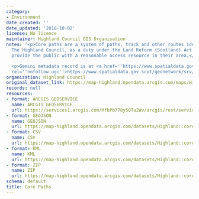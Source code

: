 ```yaml
---
category:
- Environment
date_created: ''
date_updated: '2018-10-02'
license: No licence
maintainer: Highland Council GIS Organisation
notes: '<p>Core paths are a system of paths, track and other routes identified by
  The Highland Council, as a duty under the Land Reform (Scotland) Act 2003, that
  provide the public with a reasonable access resource in their area.</p>

  <p>Gemini metadata record is at <a href=''https://www.spatialdata.gov.scot/geonetwork/srv/eng/catalog.search#/metadata/8937f063-73b9-45ec-82af-416c4df3b2e0''
  rel=''nofollow ugc''>https://www.spatialdata.gov.scot/geonetwork/srv/eng/catalog.search#/metadata/8937f063-73b9-45ec-82af-416c4df3b2e0</a>.</p>'
organization: Highland Council
original_dataset_link: https://map-highland.opendata.arcgis.com/maps/Highland::core-paths
records: null
resources:
- format: ARCGIS GEOSERVICE
  name: ARCGIS GEOSERVICE
  url: https://services1.arcgis.com/MfbPb778y5QTu2Wv/arcgis/rest/services/CorePaths/FeatureServer/0
- format: GEOJSON
  name: GEOJSON
  url: https://map-highland.opendata.arcgis.com/datasets/Highland::core-paths.geojson?outSR=%7B%22latestWkid%22%3A27700%2C%22wkid%22%3A27700%7D
- format: CSV
  name: CSV
  url: https://map-highland.opendata.arcgis.com/datasets/Highland::core-paths.csv?outSR=%7B%22latestWkid%22%3A27700%2C%22wkid%22%3A27700%7D
- format: KML
  name: KML
  url: https://map-highland.opendata.arcgis.com/datasets/Highland::core-paths.kml?outSR=%7B%22latestWkid%22%3A27700%2C%22wkid%22%3A27700%7D
- format: ZIP
  name: ZIP
  url: https://map-highland.opendata.arcgis.com/datasets/Highland::core-paths.zip?outSR=%7B%22latestWkid%22%3A27700%2C%22wkid%22%3A27700%7D
schema: default
title: Core Paths
---
```

